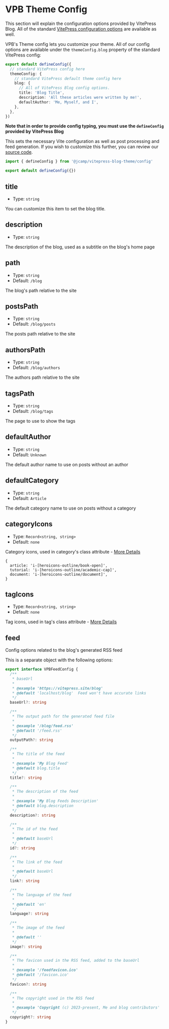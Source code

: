 # VPB Theme Config

This section will explain the configuration options provided by VitePress Blog. All of the standard [VitePress configuration options](https://vitepress.dev/reference/site-config) are available as well.

VPB's Theme config lets you customize your theme. All of our config options are available under the `themeConfig.blog` property of the standard VitePress config:

```ts
export default defineConfig({
  // standard VitePress config here
  themeConfig: {
    // standard VitePress default theme config here
    blog: {
      // All of VitePress Blog config options.
      title: 'Blog Title',
      description: 'All these articles were written by me!',
      defaultAuthor: 'Me, Myself, and I',
    },
  },
})
```

**Note that in order to provide config typing, you must use the `defineConfig` provided by VitePress Blog**

This sets the necessary Vite configuration as well as post processing and feed generation. If you wish to customize this further, you can review our [source code](https://github.com/jcamp-code/vitepress-blog-theme/blob/7430889b3b9ff2318b8d9b7d80e2b3e93f2cc276/src/config/index.ts#L101).

```ts
import { defineConfig } from '@jcamp/vitepress-blog-theme/config'

export default defineConfig({})
```

## title

- Type: `string`

You can customize this item to set the blog title.

## description

- Type: `string`

The description of the blog, used as a subtitle on the blog's home page

## path

- Type: `string`
- Default: `/blog`

The blog's path relative to the site

## postsPath

- Type: `string`
- Default: `/blog/posts`

The posts path relative to the site

## authorsPath

- Type: `string`
- Default: `/blog/authors`

The authors path relative to the site

## tagsPath

- Type: `string`
- Default: `/blog/tags`

The page to use to show the tags

## defaultAuthor

- Type: `string`
- Default: `Unknown`

The default author name to use on posts without an author

## defaultCategory

- Type: `string`
- Default: `Article`

The default category name to use on posts without a category

## categoryIcons

- Type: `Record<string, string>`
- Default: `none`

Category icons, used in category's class attribute - [More Details](./icons)

```
{
  article: 'i-[heroicons-outline/book-open]',
  tutorial: 'i-[heroicons-outline/academic-cap]',
  document: 'i-[heroicons-outline/document]',
}
```

## tagIcons

- Type: `Record<string, string>`
- Default: `none`

Tag icons, used in tag's class attribute - [More Details](./icons)

## feed

Config options related to the blog's generated RSS feed

This is a separate object with the following options:

```ts
export interface VPBFeedConfig {
  /**
   * baseUrl
   *
   * @example 'https://vitepress.site/blog'
   * @default 'localhost/blog'  Feed won't have accurate links
   */
  baseUrl?: string

  /**
   * The output path for the generated feed file
   *
   * @example '/blog/feed.rss'
   * @default '/feed.rss'
   */
  outputPath?: string

  /**
   * The title of the feed
   *
   * @example 'My Blog Feed'
   * @default blog.title
   */
  title?: string

  /**
   * The description of the feed
   *
   * @example 'My Blog Feeds Description'
   * @default blog.description
   */
  description?: string

  /**
   * The id of the feed
   *
   * @default baseUrl
   */
  id?: string

  /**
   * The link of the feed
   *
   * @default baseUrl
   */
  link?: string

  /**
   * The language of the feed
   *
   * @default 'en'
   */
  language?: string

  /**
   * The image of the feed
   *
   * @default ''
   */
  image?: string

  /**
   * The favicon used in the RSS feed, added to the baseUrl
   *
   * @example '/feedfavicon.ico'
   * @default '/favicon.ico'
   */
  favicon?: string

  /**
   * The copyright used in the RSS feed
   *
   * @example 'Copyright (c) 2023-present, Me and blog contributors'
   */
  copyright?: string
}
```
